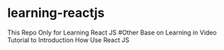 # learning-reactjs
This Repo Only for Learning React JS
#Other
Base on Learning in Video Tutorial to Introduction How Use React JS
